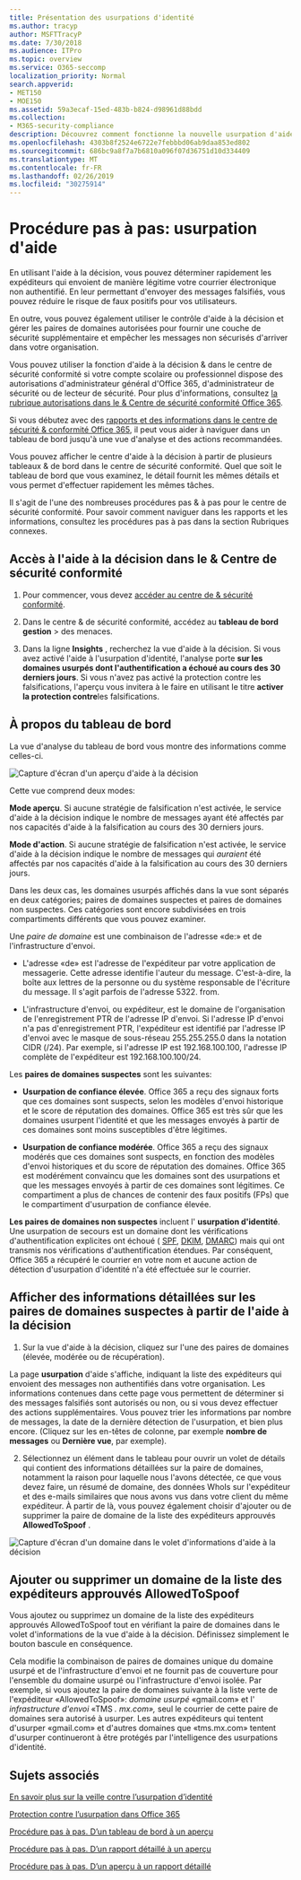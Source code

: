 ```yaml
---
title: Présentation des usurpations d'identité
ms.author: tracyp
author: MSFTTracyP
ms.date: 7/30/2018
ms.audience: ITPro
ms.topic: overview
ms.service: O365-seccomp
localization_priority: Normal
search.appverid:
- MET150
- MOE150
ms.assetid: 59a3ecaf-15ed-483b-b824-d98961d88bdd
ms.collection:
- M365-security-compliance
description: Découvrez comment fonctionne la nouvelle usurpation d'aide à la décision.
ms.openlocfilehash: 4303b8f2524e6722e7febbbd06ab9daa853ed802
ms.sourcegitcommit: 686bc9a8f7a7b6810a096f07d36751d10d334409
ms.translationtype: MT
ms.contentlocale: fr-FR
ms.lasthandoff: 02/26/2019
ms.locfileid: "30275914"
---
```

# <a name="walkthrough-spoof-intelligence-insight"></a>Procédure pas à pas: usurpation d'aide

En utilisant l'aide à la décision, vous pouvez déterminer rapidement les expéditeurs qui envoient de manière légitime votre courrier électronique non authentifié. En leur permettant d'envoyer des messages falsifiés, vous pouvez réduire le risque de faux positifs pour vos utilisateurs.
  
En outre, vous pouvez également utiliser le contrôle d'aide à la décision et gérer les paires de domaines autorisées pour fournir une couche de sécurité supplémentaire et empêcher les messages non sécurisés d'arriver dans votre organisation.
  
Vous pouvez utiliser la fonction d'aide à la décision &amp; dans le centre de sécurité conformité si votre compte scolaire ou professionnel dispose des autorisations d'administrateur général d'Office 365, d'administrateur de sécurité ou de lecteur de sécurité. Pour plus d'informations, consultez [la rubrique autorisations dans le &amp; Centre de sécurité conformité Office 365](permissions-in-the-security-and-compliance-center.md).
  
Si vous débutez avec des [rapports et des informations dans le centre de sécurité &amp; conformité Office 365](reports-and-insights-in-security-and-compliance.md), il peut vous aider à naviguer dans un tableau de bord jusqu'à une vue d'analyse et des actions recommandées.
  
Vous pouvez afficher le centre d'aide à la décision à partir de plusieurs tableaux &amp; de bord dans le centre de sécurité conformité. Quel que soit le tableau de bord que vous examinez, le détail fournit les mêmes détails et vous permet d'effectuer rapidement les mêmes tâches.
  
Il s'agit de l'une des nombreuses procédures pas &amp; à pas pour le centre de sécurité conformité. Pour savoir comment naviguer dans les rapports et les informations, consultez les procédures pas à pas dans la section Rubriques connexes.
  
## <a name="getting-to-the-spoof-intelligence-insight-in-the-security-amp-compliance-center"></a>Accès à l'aide à la décision dans le &amp; Centre de sécurité conformité

1. Pour commencer, vous devez [accéder au centre de &amp; sécurité conformité](go-to-the-securitycompliance-center.md).
    
2. Dans le centre &amp; de sécurité conformité, accédez au **tableau de bord** **gestion** \> des menaces.
    
3. Dans la ligne **Insights** , recherchez la vue d'aide à la décision. Si vous avez activé l'aide à l'usurpation d'identité, l'analyse porte **sur les domaines usurpés dont l'authentification a échoué au cours des 30 derniers jours**. Si vous n'avez pas activé la protection contre les falsifications, l'aperçu vous invitera à le faire en utilisant le titre **activer la protection contre**les falsifications. 
    
## <a name="about-the-insight-on-the-dashboard"></a>À propos du tableau de bord

La vue d'analyse du tableau de bord vous montre des informations comme celles-ci.
  
![Capture d'écran d'un aperçu d'aide à la décision](media/28aeabac-c1a1-4d16-9fbe-14996f742a9a.png)
  
Cette vue comprend deux modes:
  
 **Mode aperçu**. Si aucune stratégie de falsification n'est activée, le service d'aide à la décision indique le nombre de messages ayant été affectés par nos capacités d'aide à la falsification au cours des 30 derniers jours. 
  
 **Mode d'action**. Si aucune stratégie de falsification n'est activée, le service d'aide à la décision indique le nombre de messages qui *auraient* été affectés par nos capacités d'aide à la falsification au cours des 30 derniers jours. 
  
Dans les deux cas, les domaines usurpés affichés dans la vue sont séparés en deux catégories; paires de domaines suspectes et paires de domaines non suspectes. Ces catégories sont encore subdivisées en trois compartiments différents que vous pouvez examiner. 
  
Une *paire de domaine* est une combinaison de l'adresse «de:» et de l'infrastructure d'envoi. 
  
- L'adresse «de» est l'adresse de l'expéditeur par votre application de messagerie. Cette adresse identifie l'auteur du message. C'est-à-dire, la boîte aux lettres de la personne ou du système responsable de l'écriture du message. Il s'agit parfois de l'adresse 5322. from.
    
- L'infrastructure d'envoi, ou expéditeur, est le domaine de l'organisation de l'enregistrement PTR de l'adresse IP d'envoi. Si l'adresse IP d'envoi n'a pas d'enregistrement PTR, l'expéditeur est identifié par l'adresse IP d'envoi avec le masque de sous-réseau 255.255.255.0 dans la notation CIDR (/24). Par exemple, si l'adresse IP est 192.168.100.100, l'adresse IP complète de l'expéditeur est 192.168.100.100/24.
    
 Les **paires de domaines suspectes** sont les suivantes: 
  
- **Usurpation de confiance élevée**. Office 365 a reçu des signaux forts que ces domaines sont suspects, selon les modèles d'envoi historique et le score de réputation des domaines. Office 365 est très sûr que les domaines usurpent l'identité et que les messages envoyés à partir de ces domaines sont moins susceptibles d'être légitimes. 
    
- **Usurpation de confiance modérée**. Office 365 a reçu des signaux modérés que ces domaines sont suspects, en fonction des modèles d'envoi historiques et du score de réputation des domaines. Office 365 est modérément convaincu que les domaines sont des usurpations et que les messages envoyés à partir de ces domaines sont légitimes. Ce compartiment a plus de chances de contenir des faux positifs (FPs) que le compartiment d'usurpation de confiance élevée. 
    
 **Les paires de domaines non suspectes** incluent l' **usurpation d'identité**. Une usurpation de secours est un domaine dont les vérifications d'authentification explicites ont échoué ( [SPF](https://docs.microsoft.com/office365/SecurityCompliance/how-office-365-uses-spf-to-prevent-spoofing), [DKIM](https://docs.microsoft.com/office365/SecurityCompliance/use-dkim-to-validate-outbound-email), [DMARC](https://docs.microsoft.com/office365/SecurityCompliance/use-dmarc-to-validate-email)) mais qui ont transmis nos vérifications d'authentification étendues. Par conséquent, Office 365 a récupéré le courrier en votre nom et aucune action de détection d'usurpation d'identité n'a été effectuée sur le courrier. 
  
## <a name="view-detailed-information-about-suspicious-domain-pairs-from-the-spoof-intelligence-insight"></a>Afficher des informations détaillées sur les paires de domaines suspectes à partir de l'aide à la décision

1. Sur la vue d'aide à la décision, cliquez sur l'une des paires de domaines (élevée, modérée ou de récupération).
  
La page **usurpation** d'aide s'affiche, indiquant la liste des expéditeurs qui envoient des messages non authentifiés dans votre organisation. Les informations contenues dans cette page vous permettent de déterminer si des messages falsifiés sont autorisés ou non, ou si vous devez effectuer des actions supplémentaires. Vous pouvez trier les informations par nombre de messages, la date de la dernière détection de l'usurpation, et bien plus encore. (Cliquez sur les en-têtes de colonne, par exemple **nombre de messages** ou **Dernière vue**, par exemple). 
    
2. Sélectionnez un élément dans le tableau pour ouvrir un volet de détails qui contient des informations détaillées sur la paire de domaines, notamment la raison pour laquelle nous l'avons détectée, ce que vous devez faire, un résumé de domaine, des données WhoIs sur l'expéditeur et des e-mails similaires que nous avons vus dans votre client du même expéditeur. À partir de là, vous pouvez également choisir d'ajouter ou de supprimer la paire de domaine de la liste des expéditeurs approuvés **AllowedToSpoof** . 
  
![Capture d'écran d'un domaine dans le volet d'informations d'aide à la décision](media/03ad3e6e-2010-4e8e-b92e-accc8bbebb79.png)
  
## <a name="add-or-remove-a-domain-from-the-allowedtospoof-safe-sender-list"></a>Ajouter ou supprimer un domaine de la liste des expéditeurs approuvés AllowedToSpoof

Vous ajoutez ou supprimez un domaine de la liste des expéditeurs approuvés AllowedToSpoof tout en vérifiant la paire de domaines dans le volet d'informations de la vue d'aide à la décision. Définissez simplement le bouton bascule en conséquence.
  
Cela modifie la combinaison de paires de domaines unique du domaine usurpé et de l'infrastructure d'envoi et ne fournit pas de couverture pour l'ensemble du domaine usurpé ou l'infrastructure d'envoi isolée. Par exemple, si vous ajoutez la paire de domaines suivante à la liste verte de l'expéditeur «AllowedToSpoof»: *domaine usurpé* «gmail.com» et l' *infrastructure d'envoi* «TMS *. mx.com»,* seul le courrier de cette paire de domaines sera autorisé à usurper. Les autres expéditeurs qui tentent d'usurper «gmail.com» et d'autres domaines que «tms.mx.com» tentent d'usurper continueront à être protégés par l'intelligence des usurpations d'identité. 
  
## <a name="related-topics"></a>Sujets associés

[En savoir plus sur la veille contre l’usurpation d’identité](learn-about-spoof-intelligence.md)
  
[Protection contre l’usurpation dans Office 365](anti-spoofing-protection.md)
  
[Procédure pas à pas. D’un tableau de bord à un aperçu](from-a-dashboard-to-an-insight.md)
  
[Procédure pas à pas. D’un rapport détaillé à un aperçu](from-a-detailed-report-to-an-insight.md)
  
[Procédure pas à pas. D’un aperçu à un rapport détaillé](from-an-insight-to-a-detailed-report.md)
  

